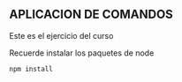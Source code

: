 ## APLICACION DE COMANDOS

Este es el ejercicio del curso

Recuerde instalar los paquetes de node

```
npm install
```